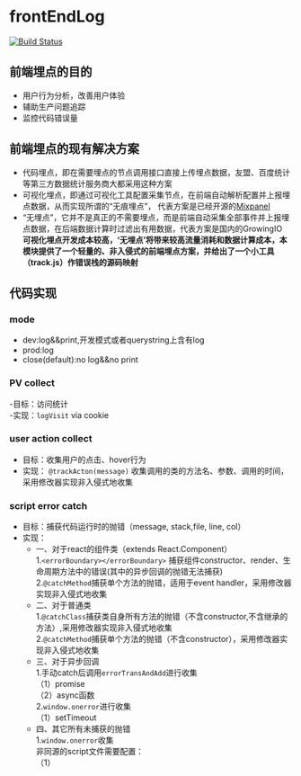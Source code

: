 # frontEndLog
[![Build Status](https://travis-ci.org/echoontheway/frontEndLog.svg?branch=master)](https://travis-ci.org/echoontheway/frontEndLog)  

## 前端埋点的目的 
  - 用户行为分析，改善用户体验  
  - 辅助生产问题追踪  
  - 监控代码错误量    

## 前端埋点的现有解决方案
 - 代码埋点，即在需要埋点的节点调用接口直接上传埋点数据，友盟、百度统计等第三方数据统计服务商大都采用这种方案    
 - 可视化埋点，即通过可视化工具配置采集节点，在前端自动解析配置并上报埋点数据，从而实现所谓的“无痕埋点”， 代表方案是已经开源的[Mixpanel](https://github.com/mixpanel)  
 - “无埋点”，它并不是真正的不需要埋点，而是前端自动采集全部事件并上报埋点数据，在后端数据计算时过滤出有用数据，代表方案是国内的GrowingIO    
**可视化埋点开发成本较高，‘无埋点’将带来较高流量消耗和数据计算成本，本模块提供了一个轻量的、非入侵式的前端埋点方案，并给出了一个小工具（track.js）作错误栈的源码映射**

## 代码实现
### mode
 - dev:log&&print,开发模式或者querystring上含有log  
 - prod:log  
 - close(default):no log&&no print  
### PV collect
-目标：访问统计  
-实现：`logVisit` via cookie
### user action collect
 - 目标：收集用户的点击、hover行为
 - 实现： `@trackActon(message)` 收集调用的类的方法名、参数、调用的时间，采用修改器实现非入侵式地收集
### script error catch
 - 目标：捕获代码运行时的抛错（message, stack,file, line, col）
 - 实现：
   * 一、对于react的组件类（extends React.Component）  
        1.`<errorBoundary></errorBoundary>` 捕获组件constructor、render、生命周期方法中的错误(其中的异步回调的抛错无法捕获)  
        2.`@catchMethod`捕获单个方法的抛错，适用于event handler，采用修改器实现非入侵式地收集
   * 二、对于普通类  
        1.`@catchClass`捕获类自身所有方法的抛错（不含constructor,不含继承的方法）,采用修改器实现非入侵式地收集  
        2.`@catchMethod`捕获单个方法的抛错（不含constructor），采用修改器实现非入侵式地收集
   * 三、对于异步回调  
        1.手动catch后调用`errorTransAndAdd`进行收集  
        （1）promise   
        （2）async函数   
        2.`window.onerror`进行收集     
        （1）setTimeout   
   * 四、其它所有未捕获的抛错  
        1.`window.onerror`收集    
         非同源的script文件需要配置：  
        （1）<script>标签内增加**crossorigin**属性   
        （2）支持cors的response头**Access-Control-Allow-Origin**  
### start locally
```
npm start
```
## track.js
- 目标：线上引用的js文件为压缩混淆后的生产版本，当发生js error时，上报的错误栈为生产版本的行列及文件名，不利于线上jserror定位。将sourcemap发布到生产，一则会导到源码暴露，二则sourcemap文件较大，很耗费带宽。考虑采用hiddensourcemap的方式，仅生成sourcemap并托管到代码库。在日常监控或生产问题追踪时，若需要分析jserror stack,可在线下，将生产日志记录的jserror stack复制到本模块,本模块利用sourcemap进行方法名、行、列、源文件名的映射
- 本地启动：`node toolbox/track.js`
<img src="./track.jpg" alt="track sample">

## live demo
https://echoontheway.github.io/frontEndLog/

## license
MIT
